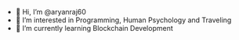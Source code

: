 - 👋 Hi, I’m @aryanraj60
- 👀 I’m interested in Programming, Human Psychology and Traveling 
- 🌱 I’m currently learning Blockchain Development

<!---
aryanraj60/aryanraj60 is a ✨ special ✨ repository because its `README.md` (this file) appears on your GitHub profile.
You can click the Preview link to take a look at your changes.
--->
